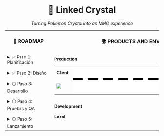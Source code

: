 <h1 align="center">💎 Linked Crystal</h1>
<p align="center"><em>Turning Pokémon Crystal into an MMO experience</em></p>

<table>
  <tr>
    <td valign="top">
      <h3 align="center">🚀 ROADMAP</h3>
      <img src="https://via.placeholder.com/400x1/FFFFFF/FFFFFF" alt="" width="140" height="1">
      <br>
      <details>
        <summary>✅ Paso 1: Planificación</summary>
        Definir objetivos y alcance del proyecto.  
        Reunir recursos y establecer cronograma.
      </details>
      <br>
      <details>
        <summary>✅ Paso 2: Diseño</summary>
        Crear diagramas, wireframes y especificaciones técnicas.
      </details>
      <br>
      <details>
        <summary>⚪ Paso 3: Desarrollo</summary>
        Implementar funcionalidades principales y pruebas iniciales.
      </details>
      <br>
      <details>
        <summary>⚪ Paso 4: Pruebas y QA</summary>
        Realizar pruebas exhaustivas y corrección de errores.
      </details>
      <br>
      <details>
        <summary>⚪ Paso 5: Lanzamiento</summary>
        Despliegue a producción y documentación final.
      </details>
    </td>
    <td valign="top">
      <h3 align="center">🌍 PRODUCTS AND ENVIRONMENTS</h3>    
      <img src="https://via.placeholder.com/400x1/FFFFFF/FFFFFF" alt="" width="600" height="1"><br>
      <b>Production</b><br>
        <table>
            <tr>
              <td><b>Client</b></td>
              <td rowspan="2" align="center">
                <img src="https://raw.githubusercontent.com/sergiomele97/Linked_crystal_monorepo/main/flow.svg" width="330" alt="data flow animation">
              </td>
              <td><b>Server</b></td>
            </tr>
            <tr>
                <td>
                  <code><img height="30" src="https://img.shields.io/badge/Python-FFD43B?style=for-the-badge&logo=python&logoColor=blue"></code>
                </td>
                <td>
                  <code><img height="30" src="https://img.shields.io/badge/Go-00ADD8?logo=Go&logoColor=white&style=for-the-badge"></code>
                </td>
            </tr>
        </table>
      <img src="https://via.placeholder.com/400x1/FFFFFF/FFFFFF" alt="" width="600" height="1"><br>
      <b>Development</b>
      <img src="https://via.placeholder.com/400x1/FFFFFF/FFFFFF" alt="" width="600" height="1"><br>
      <b>Local</b>
      <img src="https://via.placeholder.com/400x1/FFFFFF/FFFFFF" alt="" width="600" height="1"><br>
      <br>
    </td>
    
  </tr>
</table>
